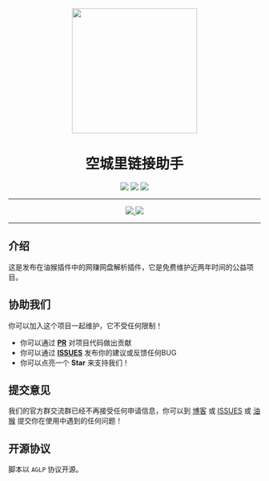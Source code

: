<div align="center" >
<img src="https://img.gejiba.com/images/1368de75bdb93999325fa627cb08785b.jpg" width="250" height="250" />
</div>

<h1 align="center">空城里链接助手</h1>

<div align="center">
<img src="https://img.shields.io/github/stars/lzyAB/link-helper"/>
<img src="https://img.shields.io/github/manifest-json/v/lzyAB/link_helper"/>
<img src="https://img.shields.io/github/license/lzyAB/link-helper"/>
</div>

----

<div align="center">
<a href="https://greasyfork.org/zh-CN/scripts/447128-%E7%A9%BA%E5%9F%8E%E9%87%8C%E9%93%BE%E6%8E%A5%E5%8A%A9%E6%89%8B">
<img src="https://img.shields.io/badge/%E6%B2%B9%E7%8C%B4-%E7%A9%BA%E5%9F%8E%E9%87%8C%E9%93%BE%E6%8E%A5%E5%8A%A9%E6%89%8B-brightgreen.svg"/>
</a>
<a href="https://www.ilzya.com/">
<img src="https://img.shields.io/badge/%E5%8D%9A%E5%AE%A2-%E7%A9%BA%E5%9F%8E%E9%87%8C-brightgreen.svg"/>
</a>
</div>

----


## 介绍

这是发布在油猴插件中的网赚网盘解析插件，它是免费维护近两年时间的公益项目。

## 协助我们

你可以加入这个项目一起维护，它不受任何限制！

- 你可以通过 **[PR](https://github.com/lzyAB/link-helper/pulls)** 对项目代码做出贡献
- 你可以通过 **[ISSUES](https://github.com/lzyAB/link-helper/issues)** 发布你的建议或反馈任何BUG
- 你可以点亮一个 **Star** 来支持我们！


## 提交意见

我们的官方群交流群已经不再接受任何申请信息，你可以到 [博客](https://www.ilzya.com/) 或 [ISSUES](https://github.com/lzyAB/link-helper/issues) 或 [油猴](https://greasyfork.org/zh-CN/scripts/447128-%E7%A9%BA%E5%9F%8E%E9%87%8C%E9%93%BE%E6%8E%A5%E5%8A%A9%E6%89%8B/feedback) 提交你在使用中遇到的任何问题！


## 开源协议 

脚本以 `AGLP` 协议开源。
